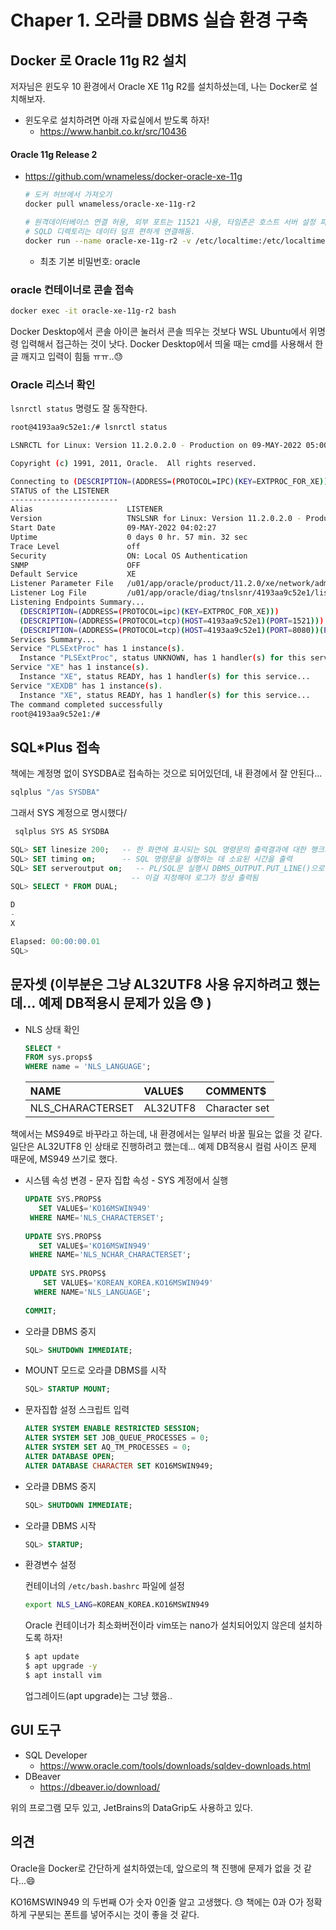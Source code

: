 # Chaper 1. 오라클 DBMS 실습 환경 구축

## Docker 로 Oracle 11g R2 설치

저자님은 윈도우 10 환경에서 Oracle XE 11g R2를 설치하셨는데, 나는 Docker로 설치해보자.

* 윈도우로 설치하려면 아래 자료실에서 받도록 하자!
  * https://www.hanbit.co.kr/src/10436

#### Oracle 11g Release 2

* https://github.com/wnameless/docker-oracle-xe-11g

  ```bash
  # 도커 허브에서 가져오기
  docker pull wnameless/oracle-xe-11g-r2
  
  # 원격데이터베이스 연결 허용, 외부 포트는 11521 사용, 타임존은 호스트 서버 설정 파일 사용하도록 맞춤
  # SQLD 디렉토리는 데이터 덤프 편하게 연결해둠.
  docker run --name oracle-xe-11g-r2 -v /etc/localtime:/etc/localtime:ro -v /home/fp024/SQLD:/SQLD -d -p 11521:1521 -e ORACLE_ALLOW_REMOTE=true wnameless/oracle-xe-11g-r2
  ```
  * 최초 기본 비밀번호: oracle



### oracle 컨테이너로 콘솔 접속

```bash
docker exec -it oracle-xe-11g-r2 bash
```

Docker Desktop에서 콘솔 아이콘 눌러서 콘솔 띄우는 것보다 WSL Ubuntu에서 위명령 입력해서 접근하는 것이 낫다. Docker Desktop에서 띄울 때는 cmd를 사용해서 한글 깨지고 입력이 힘듦 ㅠㅠ..😓



### Oracle 리스너 확인

`lsnrctl status` 명령도 잘 동작한다.

```bash
root@4193aa9c52e1:/# lsnrctl status

LSNRCTL for Linux: Version 11.2.0.2.0 - Production on 09-MAY-2022 05:00:00

Copyright (c) 1991, 2011, Oracle.  All rights reserved.

Connecting to (DESCRIPTION=(ADDRESS=(PROTOCOL=IPC)(KEY=EXTPROC_FOR_XE)))
STATUS of the LISTENER
------------------------
Alias                     LISTENER
Version                   TNSLSNR for Linux: Version 11.2.0.2.0 - Production
Start Date                09-MAY-2022 04:02:27
Uptime                    0 days 0 hr. 57 min. 32 sec
Trace Level               off
Security                  ON: Local OS Authentication
SNMP                      OFF
Default Service           XE
Listener Parameter File   /u01/app/oracle/product/11.2.0/xe/network/admin/listener.ora
Listener Log File         /u01/app/oracle/diag/tnslsnr/4193aa9c52e1/listener/alert/log.xml
Listening Endpoints Summary...
  (DESCRIPTION=(ADDRESS=(PROTOCOL=ipc)(KEY=EXTPROC_FOR_XE)))
  (DESCRIPTION=(ADDRESS=(PROTOCOL=tcp)(HOST=4193aa9c52e1)(PORT=1521)))
  (DESCRIPTION=(ADDRESS=(PROTOCOL=tcp)(HOST=4193aa9c52e1)(PORT=8080))(Presentation=HTTP)(Session=RAW))
Services Summary...
Service "PLSExtProc" has 1 instance(s).
  Instance "PLSExtProc", status UNKNOWN, has 1 handler(s) for this service...
Service "XE" has 1 instance(s).
  Instance "XE", status READY, has 1 handler(s) for this service...
Service "XEXDB" has 1 instance(s).
  Instance "XE", status READY, has 1 handler(s) for this service...
The command completed successfully
root@4193aa9c52e1:/#
```



## SQL*Plus 접속

책에는 계정명 없이 SYSDBA로 접속하는 것으로 되어있던데, 내 환경에서 잘 안된다...

```bash
sqlplus "/as SYSDBA"
```

그래서 SYS 계정으로 명시했다/

```bash
 sqlplus SYS AS SYSDBA
```



```sql
SQL> SET linesize 200;   -- 한 화면에 표시되는 SQL 명령문의 출력결과에 대한 행크기
SQL> SET timing on;      -- SQL 명령문을 실행하는 데 소요된 시간을 출력
SQL> SET serveroutput on;   -- PL/SQL문 실행시 DBMS_OUTPUT.PUT_LINE()으로 로그를 남길경우 
                           -- 이걸 지정해야 로그가 정상 출력됨
SQL> SELECT * FROM DUAL;

D
-
X

Elapsed: 00:00:00.01
SQL>
```



## 문자셋 (이부분은 그냥 AL32UTF8 사용 유지하려고 했는데... 예제 DB적용시 문제가 있음 😓 )

* NLS 상태 확인

  ```sql
  SELECT *
  FROM sys.props$
  WHERE name = 'NLS_LANGUAGE';
  ```

  | NAME              | VALUE$   | COMMENT$      |
  | :---------------- | :------- | :------------ |
  | NLS\_CHARACTERSET | AL32UTF8 | Character set |

책에서는 MS949로 바꾸라고 하는데, 내 환경에서는 일부러 바꿀 필요는 없을 것 같다.  일단은 AL32UTF8 인 상태로 진행하려고 했는데... 예제 DB적용시 컬럼 사이즈 문제 때문에, MS949 쓰기로 했다.



* 시스템 속성 변경 - 문자 집합 속성 - SYS 계정에서 실행

  ```sql
  UPDATE SYS.PROPS$
     SET VALUE$='KO16MSWIN949'
   WHERE NAME='NLS_CHARACTERSET';
   
  UPDATE SYS.PROPS$
     SET VALUE$='KO16MSWIN949'
   WHERE NAME='NLS_NCHAR_CHARACTERSET';
   
   UPDATE SYS.PROPS$
      SET VALUE$='KOREAN_KOREA.KO16MSWIN949'
    WHERE NAME='NLS_LANGUAGE';
    
  COMMIT;
  ```

  

* 오라클 DBMS 중지

  ```sql
  SQL> SHUTDOWN IMMEDIATE;
  ```

* MOUNT 모드로 오라클 DBMS를 시작

  ```sql
  SQL> STARTUP MOUNT;
  ```

* 문자집합 설정 스크립트 입력

  ```sql
  ALTER SYSTEM ENABLE RESTRICTED SESSION;
  ALTER SYSTEM SET JOB_QUEUE_PROCESSES = 0;
  ALTER SYSTEM SET AQ_TM_PROCESSES = 0;
  ALTER DATABASE OPEN;
  ALTER DATABASE CHARACTER SET KO16MSWIN949;
  ```

* 오라클 DBMS 중지

  ```sql
  SQL> SHUTDOWN IMMEDIATE;
  ```

* 오라클 DBMS 시작

  ```sql
  SQL> STARTUP;
  ```

* 환경변수 설정

  컨테이너의 `/etc/bash.bashrc`  파일에 설정

  ```bash
  export NLS_LANG=KOREAN_KOREA.KO16MSWIN949
  ```

  Oracle 컨테이너가 최소화버전이라 vim또는 nano가 설치되어있지 않은데 설치하도록 하자!
  
  ```bash
  $ apt update
  $ apt upgrade -y
  $ apt install vim
  ```
  
  업그레이드(apt upgrade)는 그냥 했음..
  
  

## GUI 도구

* SQL Developer
  * https://www.oracle.com/tools/downloads/sqldev-downloads.html
* DBeaver
  * https://dbeaver.io/download/

위의 프로그램 모두 있고, JetBrains의 DataGrip도 사용하고 있다.





## 의견

Oracle을 Docker로 간단하게 설치하였는데, 앞으로의 책 진행에 문제가 없을 것 같다...😄

KO16MSWIN949 의 두번째 O가 숫자 0인줄 알고 고생했다. 😓 책에는 0과 O가 정확하게 구분되는 폰트를 넣어주시는 것이 좋을 것 같다.
